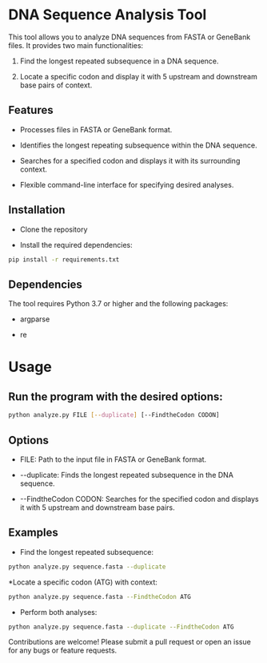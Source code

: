 # DNA Sequence Analysis Tool

This tool allows you to analyze DNA sequences from FASTA or GeneBank files. It provides two main functionalities:

1. Find the longest repeated subsequence in a DNA sequence.

2. Locate a specific codon and display it with 5 upstream and downstream base pairs of context.

## Features

* Processes files in FASTA or GeneBank format.

* Identifies the longest repeating subsequence within the DNA sequence.

* Searches for a specified codon and displays it with its surrounding context.

* Flexible command-line interface for specifying desired analyses.

## Installation

* Clone the repository

* Install the required dependencies:
```bash
pip install -r requirements.txt
```
## Dependencies

The tool requires Python 3.7 or higher and the following packages:

* argparse

* re

# Usage

## Run the program with the desired options:

``` bash
python analyze.py FILE [--duplicate] [--FindtheCodon CODON]
```

## Options

* FILE: Path to the input file in FASTA or GeneBank format.

* --duplicate: Finds the longest repeated subsequence in the DNA sequence.

* --FindtheCodon CODON: Searches for the specified codon and displays it with 5 upstream and downstream base pairs.

## Examples

* Find the longest repeated subsequence:

```bash
python analyze.py sequence.fasta --duplicate
```

*Locate a specific codon (ATG) with context:

```bash
python analyze.py sequence.fasta --FindtheCodon ATG
```

* Perform both analyses:

```bash
python analyze.py sequence.fasta --duplicate --FindtheCodon ATG
```

Contributions are welcome! Please submit a pull request or open an issue for any bugs or feature requests.


